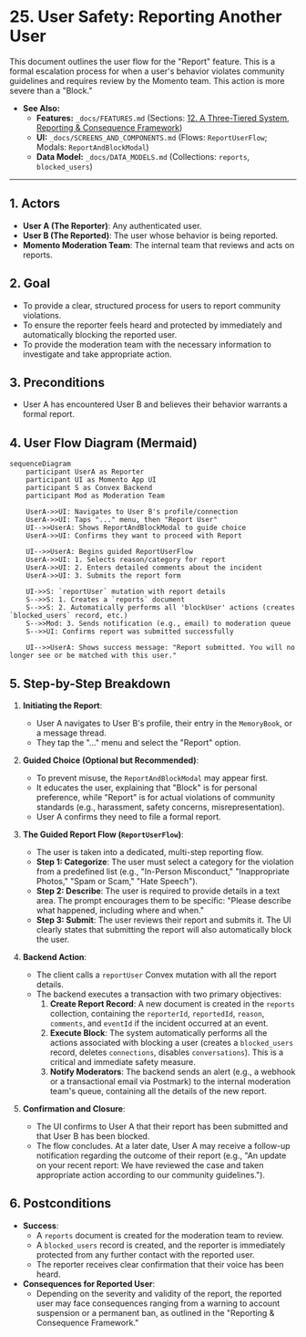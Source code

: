 # 25. User Safety: Reporting Another User

This document outlines the user flow for the "Report" feature. This is a formal escalation process for when a user's behavior violates community guidelines and requires review by the Momento team. This action is more severe than a "Block."

- **See Also:**
  - **Features:** `_docs/FEATURES.md` (Sections: [12. A Three-Tiered System](#a-three-tiered-system), [Reporting & Consequence Framework](#reporting--consequence-framework))
  - **UI:** `_docs/SCREENS_AND_COMPONENTS.md` (Flows: `ReportUserFlow`; Modals: `ReportAndBlockModal`)
  - **Data Model:** `_docs/DATA_MODELS.md` (Collections: `reports`, `blocked_users`)

---

## 1. Actors

- **User A (The Reporter)**: Any authenticated user.
- **User B (The Reported)**: The user whose behavior is being reported.
- **Momento Moderation Team**: The internal team that reviews and acts on reports.

## 2. Goal

- To provide a clear, structured process for users to report community violations.
- To ensure the reporter feels heard and protected by immediately and automatically blocking the reported user.
- To provide the moderation team with the necessary information to investigate and take appropriate action.

## 3. Preconditions

- User A has encountered User B and believes their behavior warrants a formal report.

## 4. User Flow Diagram (Mermaid)

```mermaid
sequenceDiagram
    participant UserA as Reporter
    participant UI as Momento App UI
    participant S as Convex Backend
    participant Mod as Moderation Team

    UserA->>UI: Navigates to User B's profile/connection
    UserA->>UI: Taps "..." menu, then "Report User"
    UI-->>UserA: Shows ReportAndBlockModal to guide choice
    UserA->>UI: Confirms they want to proceed with Report

    UI-->>UserA: Begins guided ReportUserFlow
    UserA->>UI: 1. Selects reason/category for report
    UserA->>UI: 2. Enters detailed comments about the incident
    UserA->>UI: 3. Submits the report form

    UI->>S: `reportUser` mutation with report details
    S-->>S: 1. Creates a `reports` document
    S-->>S: 2. Automatically performs all 'blockUser' actions (creates `blocked_users` record, etc.)
    S-->>Mod: 3. Sends notification (e.g., email) to moderation queue
    S-->>UI: Confirms report was submitted successfully

    UI-->>UserA: Shows success message: "Report submitted. You will no longer see or be matched with this user."
```

## 5. Step-by-Step Breakdown

1.  **Initiating the Report**:
    - User A navigates to User B's profile, their entry in the `MemoryBook`, or a message thread.
    - They tap the "..." menu and select the "Report" option.

2.  **Guided Choice (Optional but Recommended)**:
    - To prevent misuse, the `ReportAndBlockModal` may appear first.
    - It educates the user, explaining that "Block" is for personal preference, while "Report" is for actual violations of community standards (e.g., harassment, safety concerns, misrepresentation).
    - User A confirms they need to file a formal report.

3.  **The Guided Report Flow (`ReportUserFlow`)**:
    - The user is taken into a dedicated, multi-step reporting flow.
    - **Step 1: Categorize**: The user must select a category for the violation from a predefined list (e.g., "In-Person Misconduct," "Inappropriate Photos," "Spam or Scam," "Hate Speech").
    - **Step 2: Describe**: The user is required to provide details in a text area. The prompt encourages them to be specific: "Please describe what happened, including where and when."
    - **Step 3: Submit**: The user reviews their report and submits it. The UI clearly states that submitting the report will also automatically block the user.

4.  **Backend Action**:
    - The client calls a `reportUser` Convex mutation with all the report details.
    - The backend executes a transaction with two primary objectives:
      1.  **Create Report Record**: A new document is created in the `reports` collection, containing the `reporterId`, `reportedId`, `reason`, `comments`, and `eventId` if the incident occurred at an event.
      2.  **Execute Block**: The system automatically performs all the actions associated with blocking a user (creates a `blocked_users` record, deletes `connections`, disables `conversations`). This is a critical and immediate safety measure.
      3.  **Notify Moderators**: The backend sends an alert (e.g., a webhook or a transactional email via Postmark) to the internal moderation team's queue, containing all the details of the new report.

5.  **Confirmation and Closure**:
    - The UI confirms to User A that their report has been submitted and that User B has been blocked.
    - The flow concludes. At a later date, User A may receive a follow-up notification regarding the outcome of their report (e.g., "An update on your recent report: We have reviewed the case and taken appropriate action according to our community guidelines.").

## 6. Postconditions

- **Success**:
  - A `reports` document is created for the moderation team to review.
  - A `blocked_users` record is created, and the reporter is immediately protected from any further contact with the reported user.
  - The reporter receives clear confirmation that their voice has been heard.
- **Consequences for Reported User**:
  - Depending on the severity and validity of the report, the reported user may face consequences ranging from a warning to account suspension or a permanent ban, as outlined in the "Reporting & Consequence Framework."

